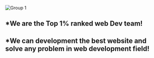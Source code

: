 ![Group 1](https://user-images.githubusercontent.com/86986628/186598811-dc6dd236-c271-4f09-8f8f-fcd5c8a92ae9.jpg)

## *We are the Top 1% ranked web Dev team!

## *We can development the best website and solve any problem in web development field!
